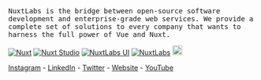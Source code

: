 <p>
  <samp>
    NuxtLabs is the bridge between open-source software development and enterprise-grade web services. We provide a complete set of solutions to every company that wants to harness the full power of Vue and Nuxt.
  </samp>
</p>

<a href="https://nuxt.com"><img src="https://img.shields.io/badge/nuxt.com-18181B?&logo=nuxt.js" alt="Nuxt" /></a>
<a href="https://nuxt.studio"><img src="https://img.shields.io/badge/nuxt.studio-18181B?&logo=nuxt.js&logoColor=3BB5EC" alt="Nuxt Studio" /></a>
<a href="https://ui.nuxtlabs.com"><img src="https://img.shields.io/badge/ui.nuxtlabs.com-18181B?&logo=nuxt.js&logoColor=1CD1C6" alt="NuxtLabs UI" /></a>
<a href="https://nuxtlabs.com"><img src="https://img.shields.io/badge/nuxtlabs.com-18181B?&logo=nuxt.js&logoColor=FFFFFF" alt="NuxtLabs" /></a>
<a href="https://volta.net"><img height="20" src="https://github.com/nuxtlabs/.github/assets/904724/1816e5b3-79f9-419b-bf08-99f8a14bb9eb" alt="Volta"></a>

[Instagram](https://www.instagram.com/nuxtlabs) - [LinkedIn](https://www.linkedin.com/company/nuxtlabs) - [Twitter](https://twitter.com/nuxtlabs) - [Website](https://nuxtlabs.com) - [YouTube](https://www.youtube.com/@NuxtLabs)
